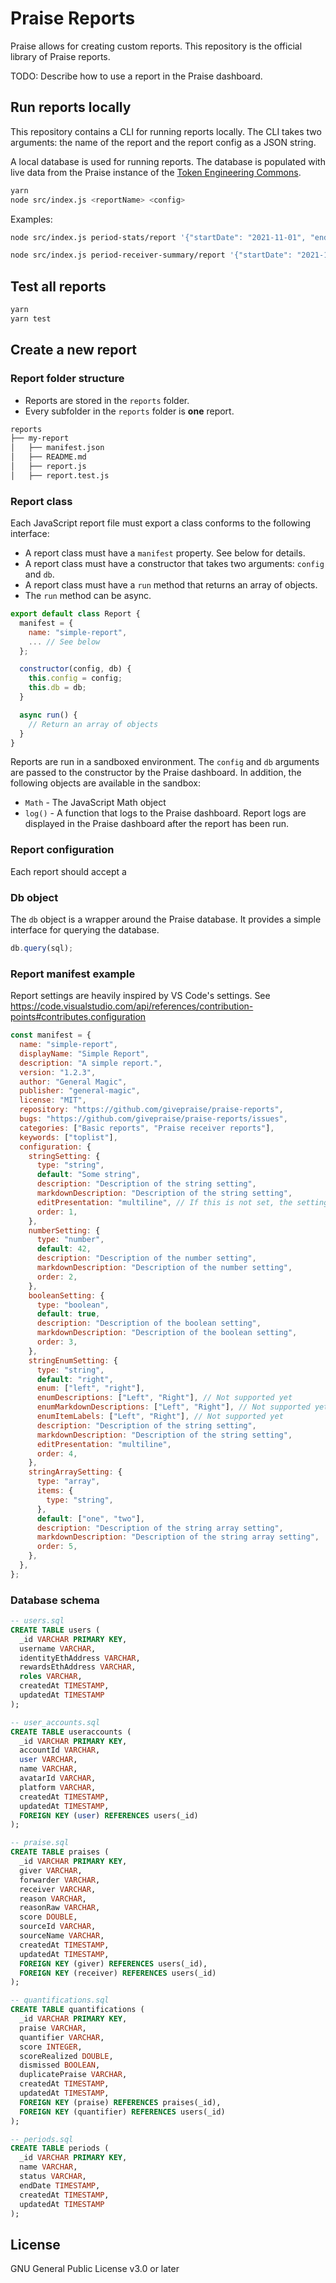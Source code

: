 # Praise Reports

Praise allows for creating custom reports. This repository is the official library of Praise reports.

TODO: Describe how to use a report in the Praise dashboard.

## Run reports locally

This repository contains a CLI for running reports locally. The CLI takes two arguments: the name of the report and the report config as a JSON string.

A local database is used for running reports. The database is populated with live data from the Praise instance of the [Token Engineering Commons](https://praise.tecommons.org).

```bash
yarn
node src/index.js <reportName> <config>
```

Examples:

```bash
node src/index.js period-stats/report '{"startDate": "2021-11-01", "endDate": "2021-11-30"}'
```

```bash
node src/index.js period-receiver-summary/report '{"startDate": "2021-11-01", "endDate": "2021-11-07"}'
```

## Test all reports

```bash
yarn
yarn test
```

## Create a new report

### Report folder structure

- Reports are stored in the `reports` folder.
- Every subfolder in the `reports` folder is **one** report.

```bash
reports
├── my-report
│   ├── manifest.json
│   ├── README.md
│   ├── report.js
│   ├── report.test.js
```

### Report class

Each JavaScript report file must export a class conforms to the following interface:

- A report class must have a `manifest` property. See below for details.
- A report class must have a constructor that takes two arguments: `config` and `db`.
- A report class must have a `run` method that returns an array of objects.
- The `run` method can be async.

```js
export default class Report {
  manifest = {
    name: "simple-report",
    ... // See below
  };

  constructor(config, db) {
    this.config = config;
    this.db = db;
  }

  async run() {
    // Return an array of objects
  }
}
```

Reports are run in a sandboxed environment. The `config` and `db` arguments are passed to the constructor by the Praise dashboard. In addition, the following objects are available in the sandbox:

- `Math` - The JavaScript Math object
- `log()` - A function that logs to the Praise dashboard. Report logs are displayed in the Praise dashboard after the report has been run.

### Report configuration

Each report should accept a

### Db object

The `db` object is a wrapper around the Praise database. It provides a simple interface for querying the database.

```js
db.query(sql);
```

### Report manifest example

Report settings are heavily inspired by VS Code's settings.
See https://code.visualstudio.com/api/references/contribution-points#contributes.configuration

```js
const manifest = {
  name: "simple-report",
  displayName: "Simple Report",
  description: "A simple report.",
  version: "1.2.3",
  author: "General Magic",
  publisher: "general-magic",
  license: "MIT",
  repository: "https://github.com/givepraise/praise-reports",
  bugs: "https://github.com/givepraise/praise-reports/issues",
  categories: ["Basic reports", "Praise receiver reports"],
  keywords: ["toplist"],
  configuration: {
    stringSetting: {
      type: "string",
      default: "Some string",
      description: "Description of the string setting",
      markdownDescription: "Description of the string setting",
      editPresentation: "multiline", // If this is not set, the setting is rendered as a single line
      order: 1,
    },
    numberSetting: {
      type: "number",
      default: 42,
      description: "Description of the number setting",
      markdownDescription: "Description of the number setting",
      order: 2,
    },
    booleanSetting: {
      type: "boolean",
      default: true,
      description: "Description of the boolean setting",
      markdownDescription: "Description of the boolean setting",
      order: 3,
    },
    stringEnumSetting: {
      type: "string",
      default: "right",
      enum: ["left", "right"],
      enumDescriptions: ["Left", "Right"], // Not supported yet
      enumMarkdownDescriptions: ["Left", "Right"], // Not supported yet
      enumItemLabels: ["Left", "Right"], // Not supported yet
      description: "Description of the string setting",
      markdownDescription: "Description of the string setting",
      editPresentation: "multiline",
      order: 4,
    },
    stringArraySetting: {
      type: "array",
      items: {
        type: "string",
      },
      default: ["one", "two"],
      description: "Description of the string array setting",
      markdownDescription: "Description of the string array setting",
      order: 5,
    },
  },
};
````

### Database schema

```sql
-- users.sql
CREATE TABLE users (
  _id VARCHAR PRIMARY KEY,
  username VARCHAR,
  identityEthAddress VARCHAR,
  rewardsEthAddress VARCHAR,
  roles VARCHAR,
  createdAt TIMESTAMP,
  updatedAt TIMESTAMP
);

-- user_accounts.sql
CREATE TABLE useraccounts (
  _id VARCHAR PRIMARY KEY,
  accountId VARCHAR,
  user VARCHAR,
  name VARCHAR,
  avatarId VARCHAR,
  platform VARCHAR,
  createdAt TIMESTAMP,
  updatedAt TIMESTAMP,
  FOREIGN KEY (user) REFERENCES users(_id)
);

-- praise.sql
CREATE TABLE praises (
  _id VARCHAR PRIMARY KEY,
  giver VARCHAR,
  forwarder VARCHAR,
  receiver VARCHAR,
  reason VARCHAR,
  reasonRaw VARCHAR,
  score DOUBLE,
  sourceId VARCHAR,
  sourceName VARCHAR,
  createdAt TIMESTAMP,
  updatedAt TIMESTAMP,
  FOREIGN KEY (giver) REFERENCES users(_id),
  FOREIGN KEY (receiver) REFERENCES users(_id)
);

-- quantifications.sql
CREATE TABLE quantifications (
  _id VARCHAR PRIMARY KEY,
  praise VARCHAR,
  quantifier VARCHAR,
  score INTEGER,
  scoreRealized DOUBLE,
  dismissed BOOLEAN,
  duplicatePraise VARCHAR,
  createdAt TIMESTAMP,
  updatedAt TIMESTAMP,
  FOREIGN KEY (praise) REFERENCES praises(_id),
  FOREIGN KEY (quantifier) REFERENCES users(_id)
);

-- periods.sql
CREATE TABLE periods (
  _id VARCHAR PRIMARY KEY,
  name VARCHAR,
  status VARCHAR,
  endDate TIMESTAMP,
  createdAt TIMESTAMP,
  updatedAt TIMESTAMP
);
```

## License

GNU General Public License v3.0 or later
